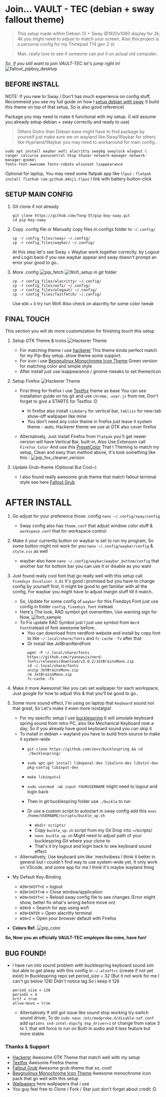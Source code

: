 # Join... VAULT - TEC (debian + sway fallout theme)

> This setup made within Debian 13 + Sway @1920x1080 display for 2k, 4k you might need to adjust to match your screen, Also this project is a personal config for my Thinkpad T14 gen 2 (i)

> Man..really love to see if someone can put it on actual old computer..

*So, if you still want to join VAULT-TEC let's jump right in!*
![fallout_pipboy_desktop](assets/pip_main.png)

## BEFORE INSTALL

NOTE: If you new to Sway / Don't has much experience on config stuff, Recommend you see my full guide on how I [setup debian with sway](https://github.com/Tong-ST/debian_sway) (I build this theme on top of that setup, So is also good reference)

Package you may need to make it functional with my setup. (I will assume you already setup debian + sway correctly and ready to use)

> Others Distro than Debian base might have to find package by yourself just make sure we on wayland like Sway/Waybar for others like Hyprland/Waybar you may need to workaround for main config.. 
```
sudo apt install waybar wofi alacritty swaybg swaylock wlogout \
ranger calcurse pavucontrol htop thunar network-manager network-manager-gnome\
fonts-font-awesome fonts-roboto wlsunset lxappearance
```
Optional for laptop, You may need some flatpak app like `tlpui` : `flatpak install flathub com.github.d4nj1.tlpui` I link with battery button-click

## SETUP MAIN CONFIG

1. Git clone if not already
    ```
    git clone https://github.com/Tong-ST/pip-boy-sway.git
    cd pip-boy-sway
    ```
2. Copy .config file or Manually copy files in configs folder to `~/.config/`
    ```
    cp -r config_files/sway/ ~/.config/ 
    cp -r config_files/waybar/ ~/.config/
    ```
    At this step let's see Sway + Waybar work together correctly. by Logout and Login back if you see waybar appear and sway doesn't prompt an error your good to go..

3. More .config 
    ![pip_fetch](assets/pip_fetch.png)
    ![Wofi_setup](assets/pip_wofi.png)
    in git folder
    ```
    cp -r config_files/alacritty/ ~/.config/ 
    cp -r config_files/wofi/ ~/.config/
    cp -r config_files/wlogout/ ~/.config/
    cp -r config_files/fastfetch/ ~/.config/
    ```
    
    Use `WIN` + `D` try run Wofi Also check on alacritty for some color tweak
## FINAL TOUCH
This section you will do more customization for finishing touch this setup

1. Setup GTK Theme & Icons
![Hackerer Theme](assets/pip_file_fox.png)

    - For matching theme i use [hackerer](https://www.pling.com/p/2010119/) This theme kinda perfect match for my Pip-Boy setup..show theme some support.
    - For icon i use [Besgnulinux Monochrome Icon Theme](https://www.gnome-look.org/p/2151189) Green version for matching color and simple style
    - After install just use lxappearance / gnome-tweaks to set theme/icon

2. Setup Firefox
![Hackerer Theme](assets/pip_fox.png)
    - First thing for firefox i use [Textfox](https://github.com/adriankarlen/textfox) theme as base You can see installation guide on his git and use `chrome, user.js` from me, Don't forget to give a STARTS for Textfox :D 
        - In firefox also install `sidebery` for vertical bar, `tabliss` for new-tab show-off wallpaper like mine
        - You don't need any color theme in firefox just leave it system theme - auto, Hackerer theme we use at GTK also cover firefox

    - Alternatively, Just install Firefox from `Flatpak` you'll get newer version will have Vertical Bar, built-in, Also Use Extension call `Firefox Color` And use this [PresetColor](https://color.firefox.com/?theme=XQAAAAIhAQAAAAAAAABBqYhm849SCia2CaaEGccwS-xMDPrv2SwuLIs3iGA6UYYFlQ3E_J3J--LFIfjU9jzbvZ81lXtVpqJS-43xQcdcMSfbvU-16xKAgrIzMbI88TJK_FgW48SuRf7gBtUGC_KU3zgNb0S1qR0ySXK5j2PdQdrnswcrdMIqonp8T4P17tL8bqP2QXFX4Jdn6GcPzvs4Sf1l72vqKeCRV_yQFck8QV8wo5CuHT4rnwfwSla2_4Y0sAA) That I Theming to match my setup, Clean and easy than method above, It's look something like this :
    ![pip_fox_cleaner_version](assets/pip_fox_cleaner.png)
3. Update Grub-theme (Optional But Cool~)
    - I also found really awesome grub theme that match fallout terminal style see here [Fallout Grub](https://www.pling.com/p/1230882/)


# AFTER INSTALL
1. Go adjust for your preference those .config `nano ~/.config/sway/config`
    - Sway config also has `theme.conf` that adjust window color stuff & `workspace.conf` that for workspace control

2. Make it your currently button on waybar is set to run my program, So some button might not work for you `nano ~/.config/waybar/config` & `style.css` as well
    - waybar also have `nano ~/.config/waybar/waybar_buttom/config` that another bar for bottom bar you can use it or disable as you want

3. Just found really cool font that go really well with this setup call `Fixedsys Excelsior 3.01` It's good i promised but you have to change config by yourself first, It might be good to get familiar with all the config, For waybar you might have to adjust margin stuff till it match..

    - So, Update for some config of `waybar` for this Fixedsys Font just use config in folder `config_fixedsys_font` instead.
    - Here's The look, RAD symbol got overwritten, Use warning sign for Now, ![font_sample](assets/pip_fixedsys_font.png)
    - To Fix update RAD Symbol just I just use symbol from `Nerd Font`instead of font awesome before..
        - You can download from nerdfont website and install by copy font to like `~/.local/share/fonts` and `fc-cache -fv` after that
        - Or install like JetBrainNerdFont
            ```
            wget -P ~/.local/share/fonts https://github.com/ryanoasis/nerd-fonts/releases/download/v3.0.2/JetBrainsMono.zip
            cd ~/.local/share/fonts
            unzip JetBrainsMono.zip
            rm JetBrainsMono.zip
            fc-cache -fv
            ```
4. Make it more Awesome! like you can set wallpaper for each workspace, Just google for how to adjust this & that you'll be good to go..

5. Some more sound effect, I'm using on laptop that `Keyboard` sound not that great, So Let's make it even more nostalgia!
    - For my specific setup I use [bucklespring](https://github.com/zevv/bucklespring) It will simulate keyboard spring sound from retro PC, also like Mechanical Keyboard now a day, So if you already have good keyboard sound you can skip it
    - To install in debian + wayland you have to build from source to make it system-wide
        - `git clone https://github.com/zevv/bucklespring && cd ./bucklespring/`
        - `sudo apt-get install libopenal-dev libalure-dev libxtst-dev pkg-config libinput-dev`
        - `make libinput=1`
        - `sudo usermod -aG input YOURUSERNAME` might need to logout and login back
        - Then in git bucklespring folder use `./buckle` to run 
        
        - Or use a custom script to autostart in sway config add this `exec /home/USERNAME/scripts/buckle_up.sh`
            - `mkdir scripts/`
            - Copy `buckle_up.sh` script from my Git Drop into ~/scripts/
            - `nano buckle_up.sh` Might need to adjust path of your bucklespring Git where your clone to
            - That's it try logout and login back to see keyboard sound effect
    - Alternatively, Use keyboard sim like `mechvibess I think it better in general but i couldn't find way to use system-wide yet, It only work on VScode, and some app for me I think it's maybe wayland thing

- My Default Key-Binding
    - ``` WIN+SHIFT+E ``` = logout 
    - ``` WIN+SHIFT+W ``` = Close window/application
    - ``` WIN+SHIFT+C ``` = Reload sway config file to see changes (Error might show, better fix what's wrong before move on)
    - ``` WIN+D ``` = Search for app using wofi
    - ``` WIN+ENTER ``` = Open alacritty terminal
    - ``` WIN+Z ``` = Open your browser default with Firefox

- **Colors Ref.**
    ![pip_color](assets/pip_color.png)

**So, Now you an officially VAULT-TEC employee like mine, have fun!**


## BUG FOUND!
- I have run into sound problem with bucklespring keyboard sound sim but able to get alway with this config in `~/.alsoftrc` (create if not yet exist) In Bucklespring repo set period_size = 32 (But it not work for me I can't go below 128) Didn't notice lag So i keep it 128
    ```
    period_size = 128
    periods = 4
    hrtf = true
    allow-move = true
    ```
    - Alternatively If still got issue like sound stop working try switch sound driver, To do `sudo nano /etc/modprobe.d/disable-sof.conf` add `options snd-intel-dspcfg dsp_driver=1` or change from value 3 to 1, that will force to run on Built-in audio and it less feature but more stable

### Thanks & Support
- [Hackerer](https://www.pling.com/p/2010119/) Awesome GTK Theme that match well with my setup
- [Textfox](https://github.com/adriankarlen/textfox) Awesome Firefox theme 
- [Fallout Grub](https://www.pling.com/p/1230882/) Awesome grub-theme that so, cool!
- [Besgnulinux Monochrome Icon Theme](https://www.gnome-look.org/p/2151189) Awesome monochrome icon pack that go well with this setup
- [Wallpapers](https://getwallpapers.com/collection/fallout-pip-boy-wallpaper-hd) here wallpapers that i use 
- You guy feel free to Clone / Fork / Star just don't forget about credit :D
